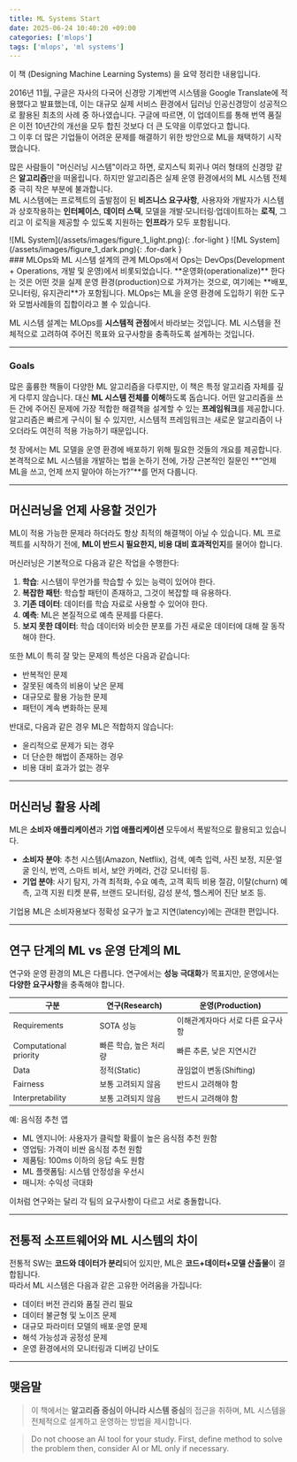 ```yaml
---
title: ML Systems Start
date: 2025-06-24 10:40:20 +09:00
categories: ['mlops']
tags: ['mlops', 'ml systems']
---
```


이 책 (Designing Machine Learning Systems) 을 요약 정리한 내용입니다.

2016년 11월, 구글은 자사의 다국어 신경망 기계번역 시스템을 Google Translate에 적용했다고 발표했는데, 이는 대규모 실제 서비스 환경에서 딥러닝 인공신경망이 성공적으로 활용된 최초의 사례 중 하나였습니다. 
구글에 따르면, 이 업데이트를 통해 번역 품질은 이전 10년간의 개선을 모두 합친 것보다 더 큰 도약을 이루었다고 합니다.  
그 이후 더 많은 기업들이 어려운 문제를 해결하기 위한 방안으로 ML을 채택하기 시작했습니다.

많은 사람들이 "머신러닝 시스템"이라고 하면, 로지스틱 회귀나 여러 형태의 신경망 같은 **알고리즘**만을 떠올립니다. 
하지만 알고리즘은 실제 운영 환경에서의 ML 시스템 전체 중 극히 작은 부분에 불과합니다.  
ML 시스템에는 프로젝트의 출발점이 된 **비즈니스 요구사항**, 사용자와 개발자가 시스템과 상호작용하는 **인터페이스**, **데이터 스택**, 모델을 개발·모니터링·업데이트하는 **로직**, 
그리고 이 로직을 제공할 수 있도록 지원하는 **인프라**가 모두 포함됩니다. 

<div class="theme-switch" markdown="1">
![ML System](/assets/images/figure_1_light.png){: .for-light }
![ML System](/assets/images/figure_1_dark.png){: .for-dark }
</div>
### MLOps와 ML 시스템 설계의 관계
MLOps에서 Ops는 DevOps(Development + Operations, 개발 및 운영)에서 비롯되었습니다.  
**운영화(operationalize)** 한다는 것은 어떤 것을 실제 운영 환경(production)으로 가져가는 것으로, 여기에는 **배포, 모니터링, 유지관리**가 포함됩니다.  
MLOps는 ML을 운영 환경에 도입하기 위한 도구와 모범사례들의 집합이라고 볼 수 있습니다.

ML 시스템 설계는 MLOps를 **시스템적 관점**에서 바라보는 것입니다. ML 시스템을 전체적으로 고려하여 주어진 목표와 요구사항을 충족하도록 설계하는 것입니다.

---

### Goals
많은 훌륭한 책들이 다양한 ML 알고리즘을 다루지만, 이 책은 특정 알고리즘 자체를 깊게 다루지 않습니다. 대신 **ML 시스템 전체를 이해**하도록 돕습니다. 
어떤 알고리즘을 쓰든 간에 주어진 문제에 가장 적합한 해결책을 설계할 수 있는 **프레임워크**를 제공합니다.  
알고리즘은 빠르게 구식이 될 수 있지만, 시스템적 프레임워크는 새로운 알고리즘이 나오더라도 여전히 적용 가능하기 때문입니다.

첫 장에서는 ML 모델을 운영 환경에 배포하기 위해 필요한 것들의 개요를 제공합니다. 본격적으로 ML 시스템을 개발하는 법을 논하기 전에, 
가장 근본적인 질문인 **“언제 ML을 쓰고, 언제 쓰지 말아야 하는가?”**를 먼저 다룹니다.

---

## 머신러닝을 언제 사용할 것인가

ML이 적용 가능한 문제라 하더라도 항상 최적의 해결책이 아닐 수 있습니다. 
ML 프로젝트를 시작하기 전에, **ML이 반드시 필요한지, 비용 대비 효과적인지**를 물어야 합니다.

머신러닝은 기본적으로 다음과 같은 작업을 수행한다:
1. **학습**: 시스템이 무언가를 학습할 수 있는 능력이 있어야 한다.
2. **복잡한 패턴**: 학습할 패턴이 존재하고, 그것이 복잡할 때 유용하다.
3. **기존 데이터**: 데이터를 학습 자료로 사용할 수 있어야 한다.
4. **예측**: ML은 본질적으로 예측 문제를 다룬다.
5. **보지 못한 데이터**: 학습 데이터와 비슷한 분포를 가진 새로운 데이터에 대해 잘 동작해야 한다.

또한 ML이 특히 잘 맞는 문제의 특성은 다음과 같습니다:
- 반복적인 문제
- 잘못된 예측의 비용이 낮은 문제
- 대규모로 활용 가능한 문제
- 패턴이 계속 변화하는 문제

반대로, 다음과 같은 경우 ML은 적합하지 않습니다:
- 윤리적으로 문제가 되는 경우
- 더 단순한 해법이 존재하는 경우
- 비용 대비 효과가 없는 경우

---

## 머신러닝 활용 사례
ML은 **소비자 애플리케이션**과 **기업 애플리케이션** 모두에서 폭발적으로 활용되고 있습니다.

- **소비자 분야**: 추천 시스템(Amazon, Netflix), 검색, 예측 입력, 사진 보정, 지문·얼굴 인식, 번역, 스마트 비서, 보안 카메라, 건강 모니터링 등.
- **기업 분야**: 사기 탐지, 가격 최적화, 수요 예측, 고객 획득 비용 절감, 이탈(churn) 예측, 고객 지원 티켓 분류, 브랜드 모니터링, 감성 분석, 헬스케어 진단 보조 등.

기업용 ML은 소비자용보다 정확성 요구가 높고 지연(latency)에는 관대한 편입니다.

---

## 연구 단계의 ML vs 운영 단계의 ML
연구와 운영 환경의 ML은 다릅니다. 연구에서는 **성능 극대화**가 목표지만, 운영에서는 **다양한 요구사항**을 충족해야 합니다.

| 구분                 | 연구(Research)  | 운영(Production)     |
| ------------------ |---------------| ------------------ |
| Requirements       | SOTA 성능       | 이해관계자마다 서로 다른 요구사항 |
| Computational priority | 빠른 학습, 높은 처리량 | 빠른 추론, 낮은 지연시간     |
| Data            | 정적(Static)    | 끊임없이 변동(Shifting)  |
| Fairness        | 보통 고려되지 않음    | 반드시 고려해야 함         |
| Interpretability | 보통 고려되지 않음    | 반드시 고려해야 함         |


예: 음식점 추천 앱
- ML 엔지니어: 사용자가 클릭할 확률이 높은 음식점 추천 원함
- 영업팀: 가격이 비싼 음식점 추천 원함
- 제품팀: 100ms 이하의 응답 속도 원함
- ML 플랫폼팀: 시스템 안정성을 우선시
- 매니저: 수익성 극대화

이처럼 연구와는 달리 각 팀의 요구사항이 다르고 서로 충돌합니다.

---

## 전통적 소프트웨어와 ML 시스템의 차이
전통적 SW는 **코드와 데이터가 분리**되어 있지만, ML은 **코드+데이터+모델 산출물**이 결합됩니다.  
따라서 ML 시스템은 다음과 같은 고유한 어려움을 가집니다:
- 데이터 버전 관리와 품질 관리 필요
- 데이터 불균형 및 노이즈 문제
- 대규모 파라미터 모델의 배포·운영 문제
- 해석 가능성과 공정성 문제
- 운영 환경에서의 모니터링과 디버깅 난이도

---

## 맺음말
> 이 책에서는 **알고리즘 중심이 아니라 시스템 중심**의 접근을 취하며, ML 시스템을 전체적으로 설계하고 운영하는 방법을 제시합니다.

> Do not choose an AI tool for your study. First, define method to solve the problem then, consider AI or ML only if necessary.
